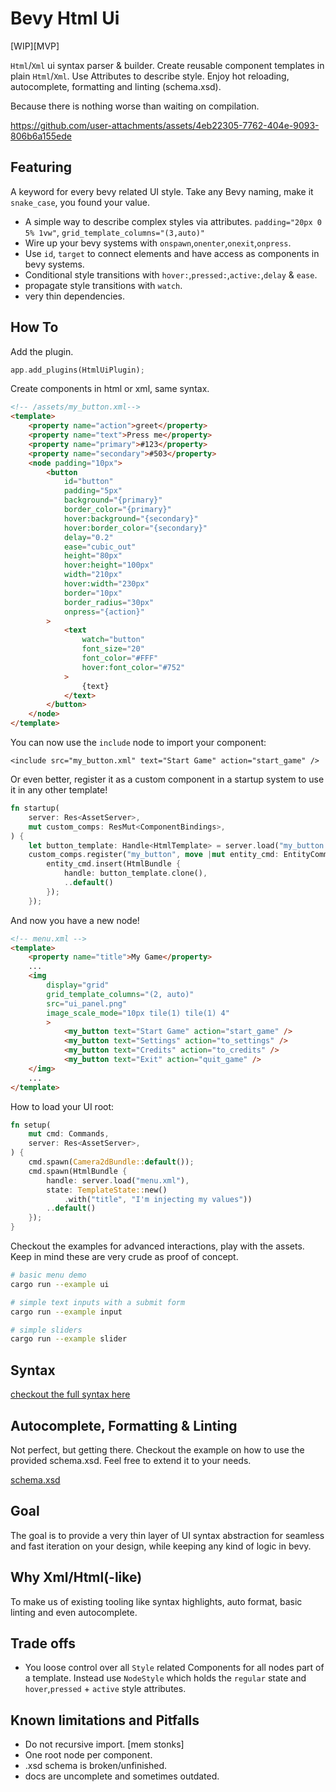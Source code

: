 # Bevy Html Ui

[WIP][MVP]

`Html`/`Xml` ui syntax parser & builder. Create reusable component
templates in plain `Html`/`Xml`. Use Attributes to describe style.
Enjoy hot reloading, autocomplete, formatting and linting (schema.xsd).

Because there is nothing worse than waiting on compilation.

https://github.com/user-attachments/assets/4eb22305-7762-404e-9093-806b6a155ede

## Featuring

A keyword for every bevy related UI style. Take any Bevy naming, make it `snake_case`, you found your value.

-   A simple way to describe complex styles via attributes. `padding="20px 0 5% 1vw"`, `grid_template_columns="(3,auto)"`
-   Wire up your bevy systems with `onspawn`,`onenter`,`onexit`,`onpress`.
-   Use `id`, `target` to connect elements and have access as components in bevy systems.
-   Conditional style transitions with `hover:`,`pressed:`,`active:`,`delay` & `ease`.
-   propagate style transitions with `watch`.
-   very thin dependencies.

## How To

Add the plugin.

```rust
app.add_plugins(HtmlUiPlugin);
```

Create components in html or xml, same syntax.

```html
<!-- /assets/my_button.xml-->
<template>
    <property name="action">greet</property>
    <property name="text">Press me</property>
    <property name="primary">#123</property>
    <property name="secondary">#503</property>
    <node padding="10px">
        <button
            id="button"
            padding="5px"
            background="{primary}"
            border_color="{primary}"
            hover:background="{secondary}"
            hover:border_color="{secondary}"
            delay="0.2"
            ease="cubic_out"
            height="80px"
            hover:height="100px"
            width="210px"
            hover:width="230px"
            border="10px"
            border_radius="30px"
            onpress="{action}"
        >
            <text
                watch="button"
                font_size="20"
                font_color="#FFF"
                hover:font_color="#752"
            >
                {text}
            </text>
        </button>
    </node>
</template>
```

You can now use the `include` node to import your component:

```
<include src="my_button.xml" text="Start Game" action="start_game" />
```

Or even better, register it as a custom component in a startup system to use
it in any other template!

```rust
fn startup(
    server: Res<AssetServer>,
    mut custom_comps: ResMut<ComponentBindings>,
) {
    let button_template: Handle<HtmlTemplate> = server.load("my_button.xml");
    custom_comps.register("my_button", move |mut entity_cmd: EntityCommands| {
        entity_cmd.insert(HtmlBundle {
            handle: button_template.clone(),
            ..default()
        });
    });
```

And now you have a new node!

```html
<!-- menu.xml -->
<template>
    <property name="title">My Game</property>
    ...
    <img
        display="grid"
        grid_template_columns="(2, auto)"
        src="ui_panel.png"
        image_scale_mode="10px tile(1) tile(1) 4"
        >
            <my_button text="Start Game" action="start_game" />
            <my_button text="Settings" action="to_settings" />
            <my_button text="Credits" action="to_credits" />
            <my_button text="Exit" action="quit_game" />
    </img>
    ...
</template>
```

How to load your UI root:

```rust
fn setup(
    mut cmd: Commands,
    server: Res<AssetServer>,
) {
    cmd.spawn(Camera2dBundle::default());
    cmd.spawn(HtmlBundle {
        handle: server.load("menu.xml"),
        state: TemplateState::new()
            .with("title", "I'm injecting my values"))
        ..default()
    });
}
```

Checkout the examples for advanced interactions, play with the assets. Keep in mind these are
very crude as proof of concept.

```bash
# basic menu demo
cargo run --example ui

# simple text inputs with a submit form
cargo run --example input

# simple sliders
cargo run --example slider
```

## Syntax

[checkout the full syntax here](docs/syntax.md)

## Autocomplete, Formatting & Linting

Not perfect, but getting there. Checkout the example on how to use the provided
schema.xsd. Feel free to extend it to your needs.

[schema.xsd](schema.xsd)

## Goal

The goal is to provide a very thin layer of UI syntax abstraction for seamless and fast iteration on your design,
while keeping any kind of logic in bevy.

## Why Xml/Html(-like)

To make us of existing tooling like syntax highlights, auto format, basic linting and even autocomplete.

## Trade offs

-   You loose control over all `Style` related Components for all nodes part of a template. Instead use `NodeStyle` which holds
    the `regular` state and `hover`,`pressed` + `active` style attributes.

## Known limitations and Pitfalls

-   Do not recursive import. [mem stonks]
-   One root node per component.
-   .xsd schema is broken/unfinished.
-   docs are uncomplete and sometimes outdated.
